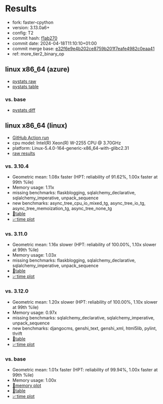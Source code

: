 # Results

- fork: faster-cpython
- version: 3.13.0a6+
- config: T2
- commit hash: [f1ab270](https://github.com/faster%2dcpython/cpython/commit/f1ab270)
- commit date: 2024-04-18T11:10:10+01:00
- commit merge base: [e32f6e9e4b202ce8759b201f7eafe4982c0eaa41](https://github.com/faster%2dcpython/cpython/commit/e32f6e9e4b202ce8759b201f7eafe4982c0eaa41)
- ref: more_tier2_binary_op

## linux x86_64 (azure)

- [pystats raw](bm-20240418-azure-x86_64-faster%252dcpython-more_tier2_binary_op-3.13.0a6%2B-f1ab270-pystats.json)
- [pystats table](bm-20240418-azure-x86_64-faster%252dcpython-more_tier2_binary_op-3.13.0a6%2B-f1ab270-pystats.md)

### vs. base

- [pystats diff](bm-20240418-azure-x86_64-faster%252dcpython-more_tier2_binary_op-3.13.0a6%2B-f1ab270-pystats-vs-base.md)

## linux x86_64 (linux)

- [GitHub Action run](https://github.com/faster-cpython/benchmarking/actions/runs/8736177709)
- cpu model: Intel(R) Xeon(R) W-2255 CPU @ 3.70GHz
- platform: Linux-5.4.0-164-generic-x86_64-with-glibc2.31
- [raw results](bm-20240418-linux-x86_64-faster%252dcpython-more_tier2_binary_op-3.13.0a6%2B-f1ab270.json)

### vs. 3.10.4

- Geometric mean: 1.08x faster (HPT: reliability of 91.62%, 1.00x faster at 99th %ile)
- Memory usage: 1.11x
- missing benchmarks: flaskblogging, sqlalchemy_declarative, sqlalchemy_imperative, unpack_sequence
- new benchmarks: async_tree_cpu_io_mixed_tg, async_tree_io_tg, async_tree_memoization_tg, async_tree_none_tg
- [📄table](bm-20240418-linux-x86_64-faster%252dcpython-more_tier2_binary_op-3.13.0a6%2B-f1ab270-vs-3.10.4.md)
- [📈time plot](bm-20240418-linux-x86_64-faster%252dcpython-more_tier2_binary_op-3.13.0a6%2B-f1ab270-vs-3.10.4.png)

### vs. 3.11.0

- Geometric mean: 1.16x slower (HPT: reliability of 100.00%, 1.10x slower at 99th %ile)
- Memory usage: 1.03x
- missing benchmarks: flaskblogging, sqlalchemy_declarative, sqlalchemy_imperative, unpack_sequence
- [📄table](bm-20240418-linux-x86_64-faster%252dcpython-more_tier2_binary_op-3.13.0a6%2B-f1ab270-vs-3.11.0.md)
- [📈time plot](bm-20240418-linux-x86_64-faster%252dcpython-more_tier2_binary_op-3.13.0a6%2B-f1ab270-vs-3.11.0.png)

### vs. 3.12.0

- Geometric mean: 1.20x slower (HPT: reliability of 100.00%, 1.10x slower at 99th %ile)
- Memory usage: 0.97x
- missing benchmarks: sqlalchemy_declarative, sqlalchemy_imperative, unpack_sequence
- new benchmarks: djangocms, genshi_text, genshi_xml, html5lib, pylint, thrift
- [📄table](bm-20240418-linux-x86_64-faster%252dcpython-more_tier2_binary_op-3.13.0a6%2B-f1ab270-vs-3.12.0.md)
- [📈time plot](bm-20240418-linux-x86_64-faster%252dcpython-more_tier2_binary_op-3.13.0a6%2B-f1ab270-vs-3.12.0.png)

### vs. base

- Geometric mean: 1.01x faster (HPT: reliability of 99.94%, 1.00x faster at 99th %ile)
- Memory usage: 1.00x
- [🧠memory plot](bm-20240418-linux-x86_64-faster%252dcpython-more_tier2_binary_op-3.13.0a6%2B-f1ab270-vs-base-mem.png)
- [📄table](bm-20240418-linux-x86_64-faster%252dcpython-more_tier2_binary_op-3.13.0a6%2B-f1ab270-vs-base.md)
- [📈time plot](bm-20240418-linux-x86_64-faster%252dcpython-more_tier2_binary_op-3.13.0a6%2B-f1ab270-vs-base.png)

